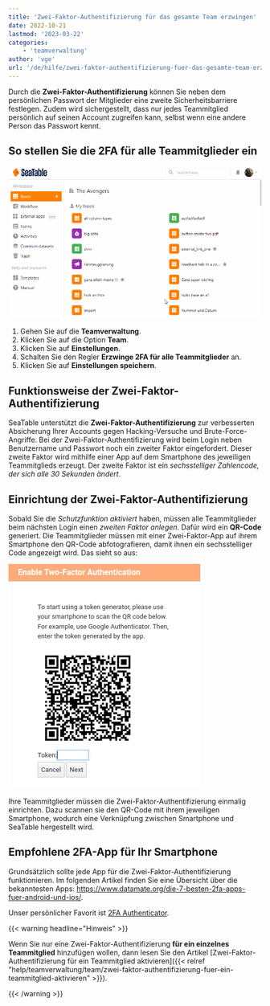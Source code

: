 ```yaml
---
title: 'Zwei-Faktor-Authentifizierung für das gesamte Team erzwingen'
date: 2022-10-21
lastmod: '2023-03-22'
categories:
    - 'teamverwaltung'
author: 'vge'
url: '/de/hilfe/zwei-faktor-authentifizierung-fuer-das-gesamte-team-erzwingen'
---
```


Durch die **Zwei-Faktor-Authentifizierung** können Sie neben dem persönlichen Passwort der Mitglieder eine zweite Sicherheitsbarriere festlegen. Zudem wird sichergestellt, dass nur jedes Teammitglied persönlich auf seinen Account zugreifen kann, selbst wenn eine andere Person das Passwort kennt.

## So stellen Sie die 2FA für alle Teammitglieder ein

![Zwei-Faktor-Authentifizierung für das gesamte Team erzwingen](images/Zwei-Faktor-Authentifizierung-fuer-das-gesamte-Team-erzwingen.gif)

1. Gehen Sie auf die **Teamverwaltung**.
2. Klicken Sie auf die Option **Team**.
3. Klicken Sie auf **Einstellungen**.
4. Schalten Sie den Regler **Erzwinge 2FA für alle Teammitglieder** an.
5. Klicken Sie auf **Einstellungen speichern**.

## Funktionsweise der Zwei-Faktor-Authentifizierung

SeaTable unterstützt die **Zwei-Faktor-Authentifizierung** zur verbesserten Absicherung Ihrer Accounts gegen Hacking-Versuche und Brute-Force-Angriffe. Bei der Zwei-Faktor-Authentifizierung wird beim Login neben Benutzername und Passwort noch ein zweiter Faktor eingefordert. Dieser zweite Faktor wird mithilfe einer App auf dem Smartphone des jeweiligen Teammitglieds erzeugt. Der zweite Faktor ist ein _sechsstelliger Zahlencode, der sich alle 30 Sekunden ändert_.

## Einrichtung der Zwei-Faktor-Authentifizierung

Sobald Sie die _Schutzfunktion aktiviert_ haben, müssen alle Teammitglieder beim nächsten Login einen _zweiten Faktor anlegen_. Dafür wird ein **QR-Code** generiert. Die Teammitglieder müssen mit einer Zwei-Faktor-App auf ihrem Smartphone den QR-Code abfotografieren, damit ihnen ein sechsstelliger Code angezeigt wird. Das sieht so aus:

![Verpflichtende Zwei-Faktor-Authentifizierung](images/mandatory-two-factor-authentication.png)

Ihre Teammitglieder müssen die Zwei-Faktor-Authentifizierung einmalig einrichten. Dazu scannen sie den QR-Code mit ihrem jeweiligen Smartphone, wodurch eine Verknüpfung zwischen Smartphone und SeaTable hergestellt wird.

## Empfohlene 2FA-App für Ihr Smartphone

Grundsätzlich sollte jede App für die Zwei-Faktor-Authentifizierung funktionieren. Im folgenden Artikel finden Sie eine Übersicht über die bekanntesten Apps: https://www.datamate.org/die-7-besten-2fa-apps-fuer-android-und-ios/.

Unser persönlicher Favorit ist [2FA Authenticator](https://2fas.com/).

{{< warning  headline="Hinweis" >}}

Wenn Sie nur eine Zwei-Faktor-Authentifizierung **für ein einzelnes Teammitglied** hinzufügen wollen, dann lesen Sie den Artikel [Zwei-Faktor-Authentifizierung für ein Teammitglied aktivieren]({{< relref "help/teamverwaltung/team/zwei-faktor-authentifizierung-fuer-ein-teammitglied-aktivieren" >}}).

{{< /warning >}}
